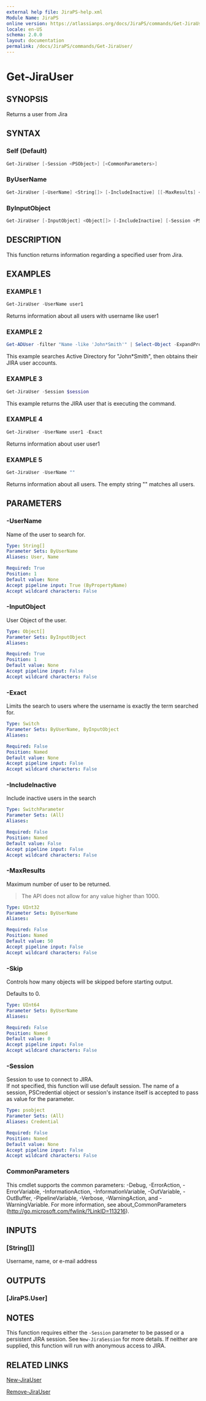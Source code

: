 ```yaml
---
external help file: JiraPS-help.xml
Module Name: JiraPS
online version: https://atlassianps.org/docs/JiraPS/commands/Get-JiraUser/
locale: en-US
schema: 2.0.0
layout: documentation
permalink: /docs/JiraPS/commands/Get-JiraUser/
---
```

# Get-JiraUser

## SYNOPSIS

Returns a user from Jira

## SYNTAX

### Self (Default)

```powershell
Get-JiraUser [-Session <PSObject>] [<CommonParameters>]
```

### ByUserName

```powershell
Get-JiraUser [-UserName] <String[]> [-IncludeInactive] [[-MaxResults] <UInt32>] [[-Skip] <UInt64>] [-Session <PSObject>] [-Exact] [<CommonParameters>]
```

### ByInputObject

```powershell
Get-JiraUser [-InputObject] <Object[]> [-IncludeInactive] [-Session <PSObject>] [-Exact] [<CommonParameters>]
```

## DESCRIPTION

This function returns information regarding a specified user from Jira.

## EXAMPLES

### EXAMPLE 1

```powershell
Get-JiraUser -UserName user1
```

Returns information about all users with username like user1

### EXAMPLE 2

```powershell
Get-ADUser -filter "Name -like 'John*Smith'" | Select-Object -ExpandProperty samAccountName | Get-JiraUser -Session $session
```

This example searches Active Directory for "John*Smith", then obtains their JIRA user accounts.

### EXAMPLE 3

```powershell
Get-JiraUser -Session $session
```

This example returns the JIRA user that is executing the command.

### EXAMPLE 4

```powershell 
Get-JiraUser -UserName user1 -Exact
```

Returns information about user user1

### EXAMPLE 5

```powershell
Get-JiraUser -UserName ""
```

Returns information about all users. The empty string "" matches all users.

## PARAMETERS

### -UserName

Name of the user to search for.

```yaml
Type: String[]
Parameter Sets: ByUserName
Aliases: User, Name

Required: True
Position: 1
Default value: None
Accept pipeline input: True (ByPropertyName)
Accept wildcard characters: False
```

### -InputObject

User Object of the user.

```yaml
Type: Object[]
Parameter Sets: ByInputObject
Aliases:

Required: True
Position: 1
Default value: None
Accept pipeline input: False
Accept wildcard characters: False
```

### -Exact

Limits the search to users where the username is exactly the term searched for.

```yaml
Type: Switch
Parameter Sets: ByUserName, ByInputObject
Aliases:

Required: False
Position: Named
Default value: None
Accept pipeline input: False
Accept wildcard characters: False
```

### -IncludeInactive

Include inactive users in the search

```yaml
Type: SwitchParameter
Parameter Sets: (All)
Aliases:

Required: False
Position: Named
Default value: False
Accept pipeline input: False
Accept wildcard characters: False
```

### -MaxResults

Maximum number of user to be returned.

> The API does not allow for any value higher than 1000.

```yaml
Type: UInt32
Parameter Sets: ByUserName
Aliases:

Required: False
Position: Named
Default value: 50
Accept pipeline input: False
Accept wildcard characters: False
```

### -Skip

Controls how many objects will be skipped before starting output.

Defaults to 0.

```yaml
Type: UInt64
Parameter Sets: ByUserName
Aliases:

Required: False
Position: Named
Default value: 0
Accept pipeline input: False
Accept wildcard characters: False
```

### -Session

Session to use to connect to JIRA.  
If not specified, this function will use default session.
The name of a session, PSCredential object or session's instance itself is accepted to pass as value for the parameter.

```yaml
Type: psobject
Parameter Sets: (All)
Aliases: Credential

Required: False
Position: Named
Default value: None
Accept pipeline input: False
Accept wildcard characters: False
```

### CommonParameters

This cmdlet supports the common parameters: -Debug, -ErrorAction, -ErrorVariable, -InformationAction, -InformationVariable, -OutVariable, -OutBuffer, -PipelineVariable, -Verbose, -WarningAction, and -WarningVariable.
For more information, see about_CommonParameters (http://go.microsoft.com/fwlink/?LinkID=113216).

## INPUTS

### [String[]]

Username, name, or e-mail address

## OUTPUTS

### [JiraPS.User]

## NOTES

This function requires either the `-Session` parameter to be passed or a persistent JIRA session.
See `New-JiraSession` for more details.
If neither are supplied, this function will run with anonymous access to JIRA.

## RELATED LINKS

[New-JiraUser](../New-JiraUser/)

[Remove-JiraUser](../Remove-JiraUser/)
